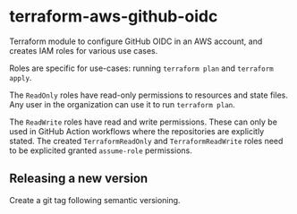 # terraform-aws-github-oidc

Terraform module to configure GitHub OIDC in an AWS account, and creates IAM roles for various use cases.

Roles are specific for use-cases: running `terraform plan` and `terraform apply`.

The `ReadOnly` roles have read-only permissions to resources and state files. Any user in the organization can use it to run `terraform plan`.

The `ReadWrite` roles have read and write permissions. These can only be used in GitHub Action workflows where the repositories are explicitly stated. The created `TerraformReadOnly` and `TerraformReadWrite` roles need to be explicited granted `assume-role` permissions.

## Releasing a new version

Create a git tag following semantic versioning.
